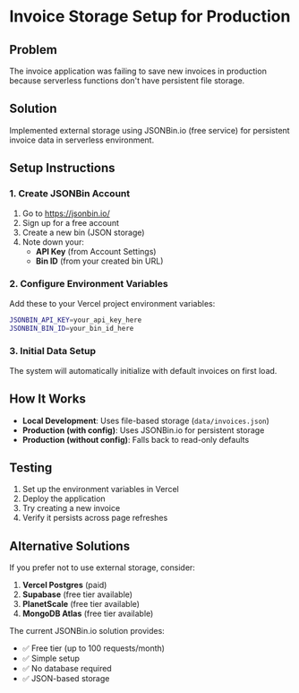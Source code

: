 # Invoice Storage Setup for Production

## Problem
The invoice application was failing to save new invoices in production because serverless functions don't have persistent file storage.

## Solution
Implemented external storage using JSONBin.io (free service) for persistent invoice data in serverless environment.

## Setup Instructions

### 1. Create JSONBin Account
1. Go to https://jsonbin.io/
2. Sign up for a free account
3. Create a new bin (JSON storage)
4. Note down your:
   - **API Key** (from Account Settings)
   - **Bin ID** (from your created bin URL)

### 2. Configure Environment Variables
Add these to your Vercel project environment variables:

```bash
JSONBIN_API_KEY=your_api_key_here
JSONBIN_BIN_ID=your_bin_id_here
```

### 3. Initial Data Setup
The system will automatically initialize with default invoices on first load.

## How It Works

- **Local Development**: Uses file-based storage (`data/invoices.json`)
- **Production (with config)**: Uses JSONBin.io for persistent storage
- **Production (without config)**: Falls back to read-only defaults

## Testing

1. Set up the environment variables in Vercel
2. Deploy the application
3. Try creating a new invoice
4. Verify it persists across page refreshes

## Alternative Solutions

If you prefer not to use external storage, consider:
1. **Vercel Postgres** (paid)
2. **Supabase** (free tier available)
3. **PlanetScale** (free tier available)
4. **MongoDB Atlas** (free tier available)

The current JSONBin.io solution provides:
- ✅ Free tier (up to 100 requests/month)
- ✅ Simple setup
- ✅ No database required
- ✅ JSON-based storage